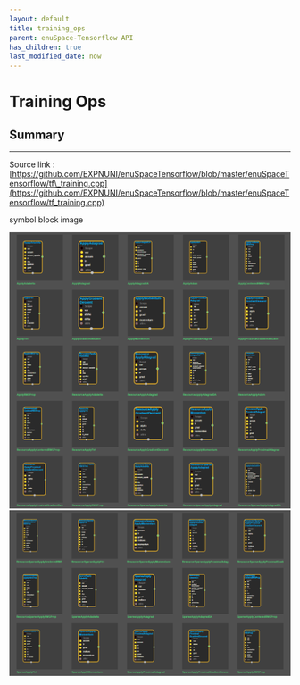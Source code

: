 ```yaml
--- 
layout: default 
title: training_ops 
parent: enuSpace-Tensorflow API 
has_children: true 
last_modified_date: now 
--- 
```


# Training Ops

## Summary

---

Source link : [https://github.com/EXPNUNI/enuSpaceTensorflow/blob/master/enuSpaceTensorflow/tf\_training.cpp](https://github.com/EXPNUNI/enuSpaceTensorflow/blob/master/enuSpaceTensorflow/tf_training.cpp)

symbol block image

![](./assets/tf_traning_ops_symbols1.png)  
![](./assets/tf_training_ops_symbols2.png)


